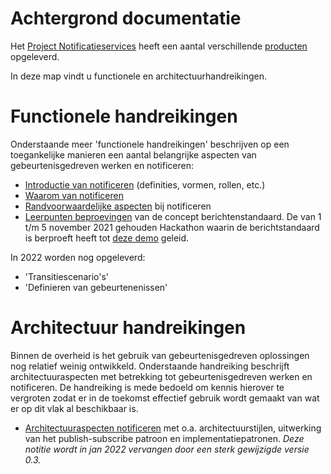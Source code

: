 # Achtergrond documentatie

Het [Project Notificatieservices](https://github.com/VNG-Realisatie/notificatieservices) heeft een aantal verschillende [producten](https://github.com/VNG-Realisatie/notificatieservices#producten) opgeleverd.

In deze map vindt u functionele en architectuurhandreikingen.

# Functionele handreikingen

Onderstaande meer 'functionele handreikingen' beschrijven op een toegankelijke manieren een aantal belangrijke aspecten van gebeurtenisgedreven werken en notificeren:

- [Introductie van notificeren](https://github.com/VNG-Realisatie/notificatieservices/blob/main/docs/Achtergrond-documentatie/20211223_Introductie_van_Notificeren.pdf) (definities, vormen, rollen, etc.)
- [Waarom van notificeren](https://github.com/VNG-Realisatie/notificatieservices/blob/main/docs/Achtergrond-documentatie/20211223_Waarom_Notificeren.pdf)
- [Randvoorwaardelijke aspecten](https://github.com/VNG-Realisatie/notificatieservices/blob/main/docs/Achtergrond-documentatie/20211223_Randvoorwaarden_Notificeren.pdf) bij notificeren
- [Leerpunten beproevingen](https://github.com/VNG-Realisatie/notificatieservices/blob/main/docs/Achtergrond-documentatie/20211111---5e-bijeenkomst-community.pdf) van de concept berichtenstandaard. De van 1 t/m 5 november 2021 gehouden Hackathon waarin de berichtstandaard is berproeft heeft tot [deze demo](https://youtu.be/IdneTcAQFbA) geleid.

In 2022 worden nog opgeleverd:
  - 'Transitiescenario's'
  - 'Definieren van gebeurtenenissen'

# Architectuur handreikingen
Binnen de overheid is het gebruik van gebeurtenisgedreven oplossingen nog relatief weinig ontwikkeld. Onderstaande handreiking beschrijft 
architectuuraspecten met betrekking tot gebeurtenisgedreven werken en notificeren. De handreiking is mede bedoeld om kennis hierover te 
vergroten zodat er in de toekomst effectief gebruik wordt gemaakt van wat er op dit vlak al beschikbaar is. 

- [Architectuuraspecten notificeren](https://github.com/VNG-Realisatie/notificatieservices/blob/main/docs/Achtergrond-documentatie/Notificeren-Bijlage-Architectuur.v0.2.pdf) met o.a. architectuurstijlen, uitwerking van het publish-subscribe patroon en implementatiepatronen. *Deze notitie wordt in jan 2022 vervangen door een sterk gewijzigde versie 0.3.*